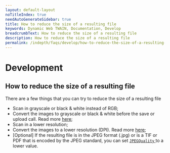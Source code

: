 ```yaml
---
layout: default-layout
noTitleIndex: true
needAutoGenerateSidebar: true
title: How to reduce the size of a resulting file
keywords: Dynamic Web TWAIN, Documentation, Develop
breadcrumbText: How to reduce the size of a resulting file
description: How to reduce the size of a resulting file
permalink: /indepth/faqs/develop/how-to-reduce-the-size-of-a-resulting-file.html
---
```


# Development

## How to reduce the size of a resulting file

There are a few things that you can try to reduce the size of a resulting file

* Scan in grayscale or black & white instead of RGB; 
* Convert the images to grayscale or black & white before the save or upload call. Read more [here]({{site.indepth}}features/edit.html#working-with-pixels-and-bit-depth); 
* Scan in a lower resolution; 
* Convert the images to a lower resolution (DPI). Read more [here]({{site.indepth}}features/edit.html#working-with-pixels-and-bit-depth); 
* [Optional] If the resulting file is in the JPEG format (.jpg) or is a TIF or PDF that is encoded by the JPEG standard, you can set [ `JPEGQuality` ]({{site.info}}api/WebTwain_IO.html#jpegquality) to a lower value.
